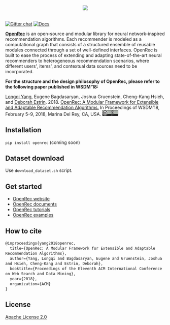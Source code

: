 <div align="center">
  <a  href="http://www.openrec.ai/" target="_blank"><img src="https://github.com/ylongqi/openrec-web/blob/gh-pages/openrec.png?raw=true" width="60%"></a><br><br>
</div>

[![Gitter chat](https://badges.gitter.im/openrec-community/services.png)](https://gitter.im/openrec-community/lobby)
[![Docs](https://readthedocs.org/projects/openrec/badge/?version=latest)](http://openrec.readthedocs.io/en/latest/)

[**OpenRec**](http://www.openrec.ai/) is an open-source and modular library for neural network-inspired recommendation algorithms. Each recommender is modeled as a computational graph that consists of a structured ensemble of reusable modules connected through a set of well-defined interfaces. OpenRec is built to ease the process of extending and adapting state-of-the-art neural recommenders to heterogeneous recommendation scenarios, where different users', items', and contextual data sources need to be incorporated.

**For the structure and the design philosophy of OpenRec, please refer to the following paper published in WSDM'18:** 

[Longqi Yang](http://www.cs.cornell.edu/~ylongqi/), Eugene Bagdasaryan, Joshua Gruenstein, Cheng-Kang Hsieh, and [Deborah Estrin](http://destrin.smalldata.io/). 2018. [OpenRec: A Modular Framework for Extensible and Adaptable Recommendation Algorithms.](http://www.cs.cornell.edu/~ylongqi/paper/YangBGHE18.pdf) In Proceedings of WSDM’18, February 5–9, 2018, Marina Del Rey, CA, USA.  <img src="https://github.com/christinatsan/openrec-demo/blob/gh-pages/ccimage.png?raw=true" width="50">

## Installation

`pip install openrec` (coming soon)

## Dataset download

Use `download_dataset.sh` script.

## Get started

* [OpenRec website](http://www.openrec.ai/)
* [OpenRec documents](http://openrec.readthedocs.io/en/latest/)
* [OpenRec tutorials](https://github.com/ylongqi/openrec/tree/master/tutorials)
* [OpenRec examples](https://github.com/ylongqi/openrec/blob/master/examples)

## How to cite

```
@inproceedings{yang2018openrec,
  title={OpenRec: A Modular Framework for Extensible and Adaptable Recommendation Algorithms},
  author={Yang, Longqi and Bagdasaryan, Eugene and Gruenstein, Joshua and Hsieh, Cheng-Kang and Estrin, Deborah},
  booktitle={Proceedings of the Eleventh ACM International Conference on Web Search and Data Mining},
  year={2018},
  organization={ACM}
}
```

## License

[Apache License 2.0](LICENSE)
